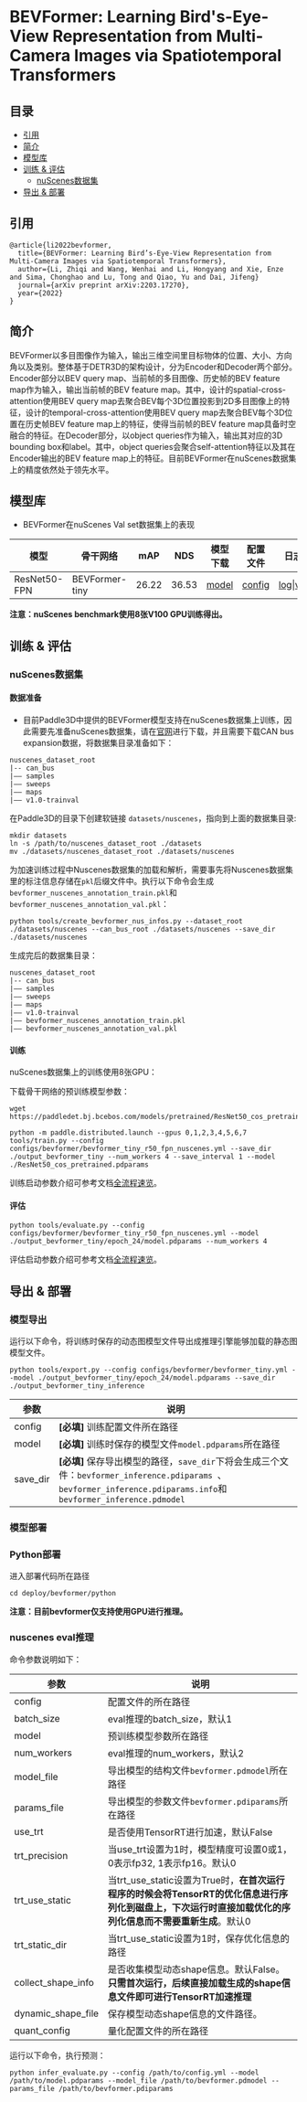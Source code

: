 # BEVFormer: Learning Bird's-Eye-View Representation from Multi-Camera Images via Spatiotemporal Transformers

## 目录
* [引用](#1)
* [简介](#2)
* [模型库](#3)
* [训练 & 评估](#4)
  * [nuScenes数据集](#41)
* [导出 & 部署](#8)

## <h2 id="1">引用</h2>

```
@article{li2022bevformer,
  title={BEVFormer: Learning Bird’s-Eye-View Representation from Multi-Camera Images via Spatiotemporal Transformers},
  author={Li, Zhiqi and Wang, Wenhai and Li, Hongyang and Xie, Enze and Sima, Chonghao and Lu, Tong and Qiao, Yu and Dai, Jifeng}
  journal={arXiv preprint arXiv:2203.17270},
  year={2022}
}
```

## <h2 id="2">简介</h2>

BEVFormer以多目图像作为输入，输出三维空间里目标物体的位置、大小、方向角以及类别。整体基于DETR3D的架构设计，分为Encoder和Decoder两个部分。Encoder部分以BEV query map、当前帧的多目图像、历史帧的BEV feature map作为输入，输出当前帧的BEV feature map。其中，设计的spatial-cross-attention使用BEV query map去聚合BEV每个3D位置投影到2D多目图像上的特征，设计的temporal-cross-attention使用BEV query map去聚合BEV每个3D位置在历史帧BEV feature map上的特征，使得当前帧的BEV feature map具备时空融合的特征。在Decoder部分，以object queries作为输入，输出其对应的3D bounding box和label。其中，object queries会聚合self-attention特征以及其在Encoder输出的BEV feature map上的特征。目前BEVFormer在nuScenes数据集上的精度依然处于领先水平。


## <h2 id="3">模型库</h2>

- BEVFormer在nuScenes Val set数据集上的表现

| 模型 | 骨干网络 | mAP | NDS | 模型下载 | 配置文件 | 日志 |
| ---- | ------ | --- | ----| ------- |------- | ---- |
| ResNet50-FPN | BEVFormer-tiny | 26.22 | 36.53 | [model](https://paddle3d.bj.bcebos.com/models/bevformer/bevformer_tiny_r50_fpn_nuscenes/model.pdparams) | [config](../../../configs/bevformer/bevformer_tiny_r50_fpn_nuscenes.yml) | [log](https://paddle3d.bj.bcebos.com/models/bevformer/bevformer_tiny_r50_fpn_nuscenes/train.log)\|[vdl](https://paddlepaddle.org.cn/paddle/visualdl/service/app?id=062bfe8678693d3f5a63c43eab7a65aa) |

**注意：nuScenes benchmark使用8张V100 GPU训练得出。**


## <h2 id="4">训练 & 评估</h2>

### <h3 id="41">nuScenes数据集</h3>
#### 数据准备

- 目前Paddle3D中提供的BEVFormer模型支持在nuScenes数据集上训练，因此需要先准备nuScenes数据集，请在[官网](https://www.nuscenes.org/nuscenes)进行下载，并且需要下载CAN bus expansion数据，将数据集目录准备如下：

```
nuscenes_dataset_root
|-- can_bus
|—— samples  
|—— sweeps  
|—— maps  
|—— v1.0-trainval  
```

在Paddle3D的目录下创建软链接 `datasets/nuscenes`，指向到上面的数据集目录:

```
mkdir datasets
ln -s /path/to/nuscenes_dataset_root ./datasets
mv ./datasets/nuscenes_dataset_root ./datasets/nuscenes
```

为加速训练过程中Nuscenes数据集的加载和解析，需要事先将Nuscenes数据集里的标注信息存储在`pkl`后缀文件中。执行以下命令会生成`bevformer_nuscenes_annotation_train.pkl`和`bevformer_nuscenes_annotation_val.pkl`：

```
python tools/create_bevformer_nus_infos.py --dataset_root ./datasets/nuscenes --can_bus_root ./datasets/nuscenes --save_dir ./datasets/nuscenes
```
生成完后的数据集目录：

```
nuscenes_dataset_root
|-- can_bus
|—— samples
|—— sweeps
|—— maps
|—— v1.0-trainval
|—— bevformer_nuscenes_annotation_train.pkl
|—— bevformer_nuscenes_annotation_val.pkl
```


#### 训练

nuScenes数据集上的训练使用8张GPU：

下载骨干网络的预训练模型参数：
```
wget https://paddledet.bj.bcebos.com/models/pretrained/ResNet50_cos_pretrained.pdparams
```

```
python -m paddle.distributed.launch --gpus 0,1,2,3,4,5,6,7 tools/train.py --config configs/bevformer/bevformer_tiny_r50_fpn_nuscenes.yml --save_dir ./output_bevformer_tiny --num_workers 4 --save_interval 1 --model ./ResNet50_cos_pretrained.pdparams
```

训练启动参数介绍可参考文档[全流程速览](../../quickstart.md#模型训练)。

#### 评估

```
python tools/evaluate.py --config configs/bevformer/bevformer_tiny_r50_fpn_nuscenes.yml --model ./output_bevformer_tiny/epoch_24/model.pdparams --num_workers 4
```

评估启动参数介绍可参考文档[全流程速览](../../quickstart.md#模型评估)。

## <h2 id="8">导出 & 部署</h2>

### <h3 id="81">模型导出</h3>


运行以下命令，将训练时保存的动态图模型文件导出成推理引擎能够加载的静态图模型文件。

```
python tools/export.py --config configs/bevformer/bevformer_tiny.yml --model ./output_bevformer_tiny/epoch_24/model.pdparams --save_dir ./output_bevformer_tiny_inference
```

| 参数 | 说明 |
| -- | -- |
| config | **[必填]** 训练配置文件所在路径 |
| model | **[必填]** 训练时保存的模型文件`model.pdparams`所在路径 |
| save_dir | **[必填]** 保存导出模型的路径，`save_dir`下将会生成三个文件：`bevformer_inference.pdiparams `、`bevformer_inference.pdiparams.info`和`bevformer_inference.pdmodel` |

### <h3 id="82">模型部署</h3>

### Python部署

进入部署代码所在路径

```
cd deploy/bevformer/python
```

**注意：目前bevformer仅支持使用GPU进行推理。**

### nuscenes eval推理
命令参数说明如下：

| 参数 | 说明 |
| -- | -- |
| config | 配置文件的所在路径  |
| batch_size | eval推理的batch_size，默认1 |
| model | 预训练模型参数所在路径  |
| num_workers | eval推理的num_workers，默认2  |
| model_file | 导出模型的结构文件`bevformer.pdmodel`所在路径 |
| params_file | 导出模型的参数文件`bevformer.pdiparams`所在路径 |
| use_trt | 是否使用TensorRT进行加速，默认False|
| trt_precision | 当use_trt设置为1时，模型精度可设置0或1，0表示fp32, 1表示fp16。默认0 |
| trt_use_static | 当trt_use_static设置为True时，**在首次运行程序的时候会将TensorRT的优化信息进行序列化到磁盘上，下次运行时直接加载优化的序列化信息而不需要重新生成**。默认0 |
| trt_static_dir | 当trt_use_static设置为1时，保存优化信息的路径 |
| collect_shape_info | 是否收集模型动态shape信息。默认False。**只需首次运行，后续直接加载生成的shape信息文件即可进行TensorRT加速推理** |
| dynamic_shape_file | 保存模型动态shape信息的文件路径。 |
| quant_config | 量化配置文件的所在路径  |

运行以下命令，执行预测：

```
python infer_evaluate.py --config /path/to/config.yml --model /path/to/model.pdparams --model_file /path/to/bevformer.pdmodel --params_file /path/to/bevformer.pdiparams
```
